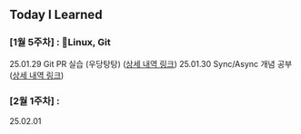 ## Today I Learned

### [1월 5주차] : Linux, Git

25.01.29 Git PR 실습 (우당탕탕) ([상세 내역 링크](https://github.com/100-hours-a-week/mello-til/blob/main/Jan/2025-01-29.md))
25.01.30 Sync/Async 개념 공부 ([상세 내역 링크](https://github.com/100-hours-a-week/mello-til/blob/main/Jan/2025-01-30.md))

### [2월 1주차] : 
25.02.01
